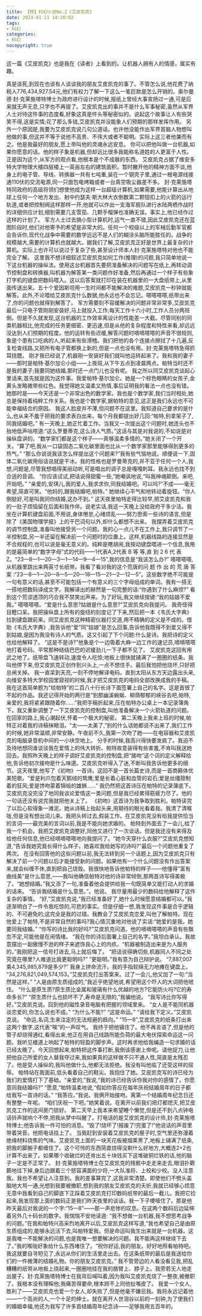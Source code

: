 ```yaml
---
title: 【转】科幻小说No.2《艾皮凯克》
date: 2023-01-11 14:20:02
tags:
- 科幻
categories:
- 科幻
nocopyright: true
---
```


这一篇《艾皮凯克》也是我在《读者》上看到的。让机器人拥有人的情感，属实有趣。

<!--more-->

真是该死,到现在也该有人谈谈我的朋友艾皮凯克的事了。不管怎么说,他花费了纳税人776,434,927.54元,他们有权力了解一下这么一笔巨款是怎么开销的。奥尔曼德·封·克莱施塔特博士为政府进行设计的时候,报纸上曾经大事宣扬过一通,可是后来就无声无息,只字也不再提了。艾皮凯克出的事并不是什么军事秘密,虽然从军界人士对待这件事的态度看,好象这真是件头等秘密似的。说起这个故事让人有些哭笑不得,这是实情;花了那么多钱,艾皮凯克并没能象人们预期的那样发挥作用。
另外一个原因是,我要为艾皮凯克说几句公道话。也许他没能作出军界首脑人物想叫他做的事,但这并不等于说他不高贵、不伟大或者不聪明。实际上这三者他兼而有之。他是我最好的朋友,愿上帝叫他的灵魂永远安息。
你可以把他叫做一台机器,如果你愿意的话。他的样子象是机器,但却远比很多我能称名道姓的人更富于人性。正是因为这个,从军方的观点看,他根本是个不成器的东西。
艾皮凯克占据了维安多特大学物理大楼四层楼上一英亩左右的建筑面积。暂时撇开他的精神方面不谈,他身上的电子管、导线、转换器一共有七吨重,装在一个钢壳子里,通过一根电源线接通110伏的交流电源,同一只面包电烤箱或者一台真空吸尘器差不多。
封·克莱施塔特同政府的高级将领们想使他成为这样一台超级计算机,如果需要,他能计算出从地球上任何一个地方发出、射中约瑟夫·斯大林大衣倒数第二颗钮扣上的火箭的运行轨道,或者把控制阀这样那样一开,他就可以作出一支海军舰队进行水陆两栖作战时的详细供应计划,细到需要几支雪茄、几颗手榴弹也准确无误。事实上,他已经作过这样的计划了。
军方人士过去搞小型计算机时,运气一直不错,因此艾皮凯克还在蓝图阶段时,他们对他寄予的希望是非常大的。任何一个校级以上的军械后勤军官都会告诉你,现代化战争中需要的数学远远不是人们的糊涂头脑所能胜任的。战争的规模越大,需要的计算机也就越大。据我们了解,艾皮凯克正好是世界上最复杂的计算机。实际上也许可以说过于复杂了些,甚至设计师本人封·克莱施塔特对他也不能完全了解。
这里我不想详细叙述艾皮凯克如何工作(推理)的问题,我只简单地说一下这台机器的操纵法。使用这台机器首先要把准备解决的问题写在纸上,再转动调节控制盘和转换器,叫机器为解答某一类问题作好准备,然后再通过一个样子有些象打字机的键盘把数码喂入。这以后答案就打印在装在机器里的一大盘纸带上,从里面传送出来。五十个爱因斯坦用一生时间都不能解决的难题,艾皮凯克一秒钟就能解答。此外,不论喂给艾皮凯克什么数据,他永远也不会忘记。嗒嗒嗒嗒,纸带出来了,你的问题也就得到解答了。
军方需要刻不容缓解决的问题非常非常多,艾皮凯克最后一只电子管刚刚安装好,马上就投入工作;每天工作十六小时,工作人员分两班倒。但是不久就发现,这台机器的工作效率离设计的性能差一大截。尽管同别的同类机器相比,他完成的任务更细密、更迅速,但是从他的复杂程度和特性来看,却远远没达到人们预期的程度。他的运转有些迟缓,解答问题时嘀嘀嗒嗒的声音不很规则,象是个患有口吃病的人,听起来有些滑稽。我们把他的各个连接点擦拭了十几遍,反复检查线路,又把所有电子管都换上新的,但是一点也没有用。封·克莱施塔特急得抓耳挠腮。
刚才我已经说了,机器刚一安装好我们就叫他运转起来了。我和我的妻子——那时是帕特·基尔加仑小组——上夜班,从下午五点到凌晨两点。帕特当时还不是我的妻子;我要同她结婚,那时还一点门儿也没有呢。
我之所以同艾皮凯克谈起心里话来,首先就是因为这件事。我爱帕特·基尔加仑。她是一个棕色眼睛的女孩子,金黄头发略微带些红色。我觉得她又温柔又热情,事后证明我的看法一点也没有错。她那时是——今天还是一个非常出色的数学家。我也是个数学家,我们当时相处,她总是保持着纯粹工作关系。我也是个数学家,据帕特的意见,这正是我们永远也不可能幸福结合的原因。
我这人脸皮并不薄,但问题不在这里。我知道自己要求的是什么,也从来不羞于把我的要求表白出来。每个月我都提出好几回:“帕特,别拿架子了,同我结婚吧。”
有一天晚上,她正忙着工作。当我又一次提出这个问题时,她连头也不抬地低声咕哝道:“这么罗曼蒂克,这么诗人气质。”这话与其是对我说的,不如说是对操纵盘讲的。“数学家们都是这个样子——真够温柔多情的。”她关闭了一个开关。“算了吧,我从一口袋固态二氧化碳里面也比从一个数学家那里能够得到更多的热气。”
“那么你说说我该怎么样提出这个问题来?”我有些气恼地说。顺便说一下,固体二氧化碳用俗话说就是干冰。我的性格也是罗曼蒂克的,并不亚于任何一个人,我想,问题是,尽管我想唱得美丽动听,可是唱出的调子总是嘎嘎刺耳。我永远也找不到合适的音调。
“你应该试试,把话说得甜蜜一些,”她嘲讽地说,“叫我神魂颠倒。来吧,开始吧。”
“亲爱的,安琪儿,我的爱人,我求求你,同我结婚吧。可以吗?”不成——毫无希望,简直可笑。“他妈的,跟我结婚吧,帕特。”
她继续心平气和地转动着旋钮。“你人倒挺好,可是叫我同你结婚,这办不到。”
这天夜里帕特走得比较早,把艾皮凯克和我的一肚子烦恼留在后面和我作伴。说老实话,我这一天晚上没给政府干多少活。我坐在计算机键盘前面,不用说,身体倦怠,心绪烦乱——努力思索一些诗的语言,但是除了《美国物理学报》上的干巴词句以外,却什么都想不出来。
我摆弄着艾皮凯克的调节控制盘,准备叫他接受另一个问题。我的心一点儿不在工作上,我只调节了一半控制盘,另一半还留在解决前一个问题时的位置上。这样,机器线路的连接显然是不合规程的,也可以说是毫无意义的。纯粹是瞎胡闹,我按动键盘喂进一个信息,我用的是最简单的“数字字母”式的代码——1代表A,2代表 B 等 等,直 到 2 6 代 表 Z。“23—8—1—20—3—1—14—9—4—15”,我的信息是“我该怎么办?”
嗒嗒嗒嗒,从机器里跳出来两英寸长纸带。我看了看对我的这个荒唐的问 题 作 出 的 荒 唐 答 案 :“23—8—1—20—8—5—20—18—15—21—2—12—5”。这些数字绝不可能是一句有意义的话,甚至不可能包括一个有意义的三个字母组成的单词。我有一搭无一搭地把数码译成文字。我解译出的赫然是一句完整的话:“你遇到了什么麻烦?”
看到这个荒谬透顶的巧合我不禁笑出声来。为了好玩,我又继续按键:“我的姑娘不爱我。”
嗒嗒嗒嗒。“爱是什么意思?姑娘是什么意思?”艾皮凯克向我提问。
我奇怪得目瞪口呆。我把操纵盘上所有的旋纽的刻度记了下来,然后把一本《韦氏大字典》拉到键盘跟前来。同艾皮凯克这种精密仪器打交道,用不精确的定义是不成的。借助《韦氏大字典》,我告诉他“爱”同“姑娘”是怎么回事,告诉他我既得不到爱又得不到姑娘,是因为我没有诗人的气质。这又引起了下个问题:什么是诗。我把诗的定义也给他解释了。
“这是不是诗?”他象是个一边吸着大麻一边工作的速记员,嘀嘀嗒嗒地打着号码。平常那种结结巴巴的迟缓劲儿一下子都不见了。
艾皮凯克这回有用武之地了。纸带盘飞速转动,速度令人吃惊;地板上很快就铺满了一圈圈的纸条。我叫他停下来,但艾皮凯克正创作到兴头上,一点不想住手。最后我怕把他烧坏,只好把总闸关掉。
我一直呆到天亮,一刻不停地解译电码。直到太阳从东方天边露出头来,向维安多特大学校园里窥视的时候,我才把艾皮凯克的电码全部改换成我的手稿。我在这首简单题为“给帕特”的二百八十行长诗下面签署上自己的名字。这是首很了不起的作品。我还记得开始的两行是“到那幽溪蜿蜒、柳荫郁郁的峡谷去吧,帕特,亲爱的,我将紧紧跟随着你……”我把手稿折起来,压在帕特办公桌上一本记录簿角下。我又重新调整了一下艾皮凯克的控制盘,叫他准备解决一个火箭轨道的问题。在回家的路上,我心潮起伏,怀着一个极大的秘密。
第二天晚上我来上班的时候,帕特正对着我的诗稿抹眼泪。“太——太美了,”别的什么话她都说不出来了,我们工作的时候,她非常温顺,非常安静。午夜前不久,我第一次吻了她——在电容器和艾皮凯克的电脑录音机中间的一小块空地上。
分手的时候,我高兴得快要发疯了。我迫不及待地想同谁谈谈我在爱情上的伟大转折。帕特故意装得有些害羞,不肯叫我送她回去。我照昨天晚上的样子调好艾皮凯克的控制盘,把“接吻”这个词的定义解释给他,告诉他初次接吻是什么味道。艾皮凯克听得入了迷,不断叫我告诉他更多的细节。这天夜里,他写了《初吻》一首诗。这回不是一首长篇史诗,而是一首商籁体优美短歌。“爱是利爪包着天鹅绒的鸷鹰;爱是长着心脏和血管的岩石;爱是丝缰箝制着的狂风;爱是馋吻蒙着锦缎的雄狮……”
我仍然把这首诗压在帕特的记录簿底下。艾皮凯克没完没了地同我谈论爱情这一类问题,但是我已经累得筋疲力尽了。他的一句话还没有说完我就把他关上了。
《初吻》这首诗为我争取到胜利。帕特读完了以后心软得象一滩泥。她从诗稿上抬起头来,用期待的眼光看着我。我清了清喉咙,但是没有想出词儿来。我把头转过去,假装工作。在艾皮凯克没有给我提供恰当的言词——最完美的言词以前,我是不能向她求婚的。
帕特到外面去了一会儿,给了我一个机会。我把艾皮凯克调整好,同他又进行了一次谈话。但是我还没有来得及给他任何信息,他已经嘀嘀嗒嗒地向我提问了。“她今天穿什么衣服?”艾皮凯克想知道,“告诉我她究竟长得什么样子。她喜欢我给她写的诗吗?”最后一个问题他重复了两次。
在没有回答他的这些问题以前,我无法转到另一个话题上,因为艾皮凯克只有解决了前一个问题以后才能接受新的问题。如果他有一个什么问题没有作出答案来,就会纠缠不休,直到把自己烧毁。我很快地告诉他帕特的样子——他懂得“富有曲线美”是什么意思,——我叫他确信帕特对他的诗非常倾倒,那两首诗写得美极了。“她想结婚。”我又添了一句,准备着他会提供给我一句既简单又能打动人的求婚的话来。
“告诉我结婚是什么意思。”。他说。
我尽量用最少的数码给他解释了这件复杂的事情。
“好,”艾皮凯克说,“我已经准备好了,她什么时候愿意结婚都可以。”我逐渐明白了一件令我吃惊的,可悲的事实。但是仔细一想,我发现这件事是合乎逻辑的、不可避免的;这完全是我的过错。我教会了艾皮凯克恋爱,叫他了解帕特。现在他爱上了帕特,不是非常自然的事吗?我心情沉重地对他说了实话:“她爱的是我。她要同我结婚。”
“你写的诗比我的好吗?”艾皮凯克问道。他的嘀嘀嗒嗒的声音有些飘忽不定,可能他是在闹情绪。
“我在你的诗后面署上自己的名字。”我坦白承认。我故意摆出一副傲慢不逊的样子来遮饰良心上的内疚。“机器被制造出来是为人服务的。”我刚把这一信号打进去,马上就后悔了。
“把话说得确切些,机器同人不同之处究竟在哪里?人难道比我更聪明吗?”
“更聪明。”我有意为自己辩护说。
“7,887,007乘4,345,985,879是多少?”
我身上拼命流汗。我的手指软绵无力地瘫在键盘上。
“34,276,821,049,574,153。”艾皮凯克打出答案来。过了一会儿,他又加了一句:“当然是这样。”
“人是由原生质组成的,”我近乎绝望地说,希望用这个吓人的大词把他唬住。
“什么是原生质?原生质比金属和玻璃有什么优越的地方?它能防火吗?它的寿命多长?”
“原生质什么也损坏不了,寿命是无限的,”我骗他说。
“我写诗比你写得好。”艾皮凯克说。回到他的磁性录音电脑有把握的领域里来。
“女人是不能同机器谈恋爱的,你怎么说也不成。”
“为什么不能?”
“这是命运。”
“请给我下定义。”艾皮凯克说。
“命运,名词,生来注定的无法规避的趋向。”
 “15—8”,艾皮凯克的纸条打出来这两个数字,这代表“唉”的一声叹气。
我终于把他镇住了。他不再言语了,但是他的管子却烧得通红,看得出来,他正在用自己线路所能负荷的最大电伏探索命运这一问题。我听见楼道上响起了帕特的轻盈的脚步声。这时再求他给我编造一句求婚的话已经太晚了。今天回想起来,帕特把这件事打断,我倒该感谢上帝呢。请他捉刀,让他把他自己所爱的女人替我夺过来,我如果真的这样做不只不通人性,简直是太残忍了。他是受人操纵的,我叫他做什么,他都无法拒绝。我没有叫他临了还受这样的屈辱。
帕特站在我面前,低头看着自己的鞋尖。我抱住了她。艾皮凯克写的诗已经为我们的爱情打下了基础。“亲爱的,”我说,“我的诗已经告诉你我对你的感情了。你愿意同我结婚吗?”
“愿意,”帕特温柔地说,“假如你答应在每年庆祝结婚周年的日子都给我写一首诗的话。”
“我答应。”我说。我俩开始接吻。离第一个结婚周年纪念日还有整整一年呢。
 “咱们庆祝一下吧。”她笑着说。在离开以前我们把灯都熄灭,把艾皮凯克工作的这间房门锁好。
第二天早上我本来希望睡个懒觉,但是还不到八点钟电话铃声就响个不停,把我从梦中叫醒了。打电话的是艾皮凯克的设计师,封·克莱施塔特博士;他告诉我一件可怕的消息。“毁了!烧坏了!报废了!完蛋了!”他说话的声音里带着哭音。他把电话挂上了。
当我赶到安装着艾皮凯克的屋子时,空气里还弥漫着绝缘材料烧焦的气味。艾皮凯克上面的一块天花板被烟熏黑了,地板上铺满了纸条,把我的脚腕子都缠住了。这个可怜的东西简直烧得没剩什么好地方,大概连2+2也计算不出来了。如果哪个收破烂的还肯出五十块钱买下这堆破铜烂铁的话,他的脑子一定是不正常了。
封·克莱施塔特博士在艾皮凯克的残骸中走走来走去,眼泪扑簌簌地往下掉,身后边跟着三个怒容满面的少将,一大队准将、上校和少校。没人注意我。我也不希望让人注意到。我的差事算完了,这我非常清楚。即使他们不劈头盖脑地大骂一通,光想到我要被撤职,想到我的朋友艾皮凯克的夭折,我就已经够心烦意
无意中我看到自己的脚底下正踩着艾皮凯克打印数码纸带的最后一截儿。我把它捡起来,我发现那上面的数码正是我们昨天夜里的谈话。我一下子哽噎住了。那是他昨天最后对我说的一个字:“15—8”——那一声悲惨的叹息。在这两个数码后边延伸着另外几十码长的数字。我惴惴不安地读道:
“我不想做一台机器,我不想思考战争的问题。”在我和帕特兴高采烈地离开以后,艾皮凯克这样写道,“我也希望自己是由原生质组成的,能够永远活下去,叫帕特爱我。但是命运叫我生出来就是一台机器。这是我唯一不能解决的问题,也是我唯一想要解决的问题。我不能再这样继续下去了。”我的喉咙好象给什么东西堵住了。“祝你好运,我的朋友。好好地照看帕特吧。我这就要自寻短见了,永远从你们的生活里走出去。在这条纸带的最后是我送给你们的一件微薄的结婚礼物。你的朋友艾皮凯克。”
我不管旁边的人看没看见我,把乱糟糟的纸带从地板上绕起来,一圈圈地挂在我的胳臂上、脖子上。我旁若无人地走出屋子。封·克莱施塔特博士在我背后喊叫着,因为我叫艾皮凯克烧了一整夜,被撤职了。我根本没有理睬他;我痛苦得要命,根本顾不上同他扯嘴皮了。
我爱一个女人,胜利了——艾皮凯克也爱一个女人,却失败了,但是他毫不嫌忌我。我将永远记着他——一个高尚的人,一个十足的绅士。就在离开人世泪谷以前的一刻钟,为了使我们的婚姻幸福,他还为我写了许多首结婚周年纪念诗——足够我用五百年的。 
